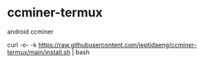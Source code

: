 # ccminer-termux
android ccminer

<fre>curl -o- -k https://raw.githubusercontent.com/jeptidaeng/ccminer-termux/main/install.sh | bash</fre>
